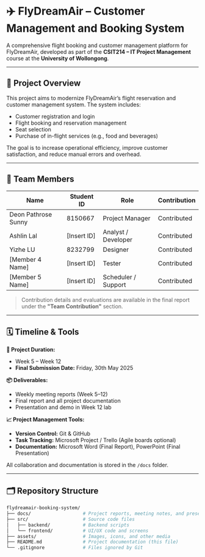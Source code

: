 # ✈️ FlyDreamAir – Customer Management and Booking System

A comprehensive flight booking and customer management platform for FlyDreamAir, developed as part of the **CSIT214 – IT Project Management** course at the **University of Wollongong**.

---

## 📌 Project Overview

This project aims to modernize FlyDreamAir’s flight reservation and customer management system. The system includes:
- Customer registration and login  
- Flight booking and reservation management  
- Seat selection  
- Purchase of in-flight services (e.g., food and beverages)  

The goal is to increase operational efficiency, improve customer satisfaction, and reduce manual errors and overhead.

---

## 👥 Team Members

| Name                | Student ID | Role                | Contribution             |
|---------------------|------------|---------------------|--------------------------|
| Deon Pathrose Sunny | 8150667    | Project Manager     | Contributed              |
| Ashlin Lal          | [Insert ID] | Analyst / Developer | Contributed              |
| Yizhe LU            | 8232799     | Designer            | Contributed             |
| [Member 4 Name]     | [Insert ID] | Tester              | Contributed              |
| [Member 5 Name]     | [Insert ID] | Scheduler / Support | Contributed              |

> Contribution details and evaluations are available in the final report under the **"Team Contribution"** section.

---

## 🗓️ Timeline & Tools

**📅 Project Duration:**  
- Week 5 – Week 12  
- **Final Submission Date:** Friday, 30th May 2025  

**📦 Deliverables:**  
- Weekly meeting reports (Week 5–12)  
- Final report and all project documentation  
- Presentation and demo in Week 12 lab  

**📈 Project Management Tools:**  
- **Version Control:** Git & GitHub  
- **Task Tracking:** Microsoft Project / Trello (Agile boards optional)  
- **Documentation:** Microsoft Word (Final Report), PowerPoint (Final Presentation)  

All collaboration and documentation is stored in the `/docs` folder.

---

## 🗂️ Repository Structure

```bash
flydreamair-booking-system/
├── docs/                   # Project reports, meeting notes, and presentations
├── src/                    # Source code files
│   ├── backend/            # Backend scripts
│   └── frontend/           # UI/UX code and screens
├── assets/                 # Images, icons, and other media
├── README.md               # Project documentation (this file)
└── .gitignore              # Files ignored by Git
